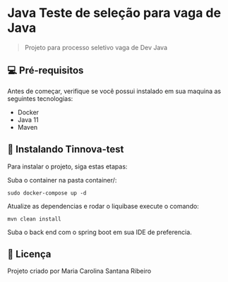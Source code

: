 # Java Teste de seleção para vaga de Java

> Projeto para processo seletivo vaga de Dev Java

## 💻 Pré-requisitos

Antes de começar, verifique se você possui instalado em sua maquina as seguintes tecnologias:
* Docker
* Java 11
* Maven

## 🚀 Instalando Tinnova-test

Para instalar o projeto, siga estas etapas:

Suba o container na pasta container/:

```
sudo docker-compose up -d
```

Atualize as dependencias e rodar o liquibase execute o comando:
```
mvn clean install
```
Suba o back end com o spring boot em sua IDE de preferencia.

## 🍜 Licença
Projeto criado por Maria Carolina Santana Ribeiro


